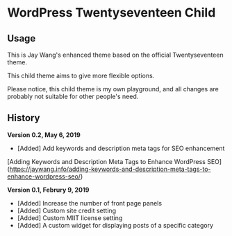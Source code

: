 WordPress Twentyseventeen Child
=======

## Usage

This is Jay Wang's enhanced theme based on the official Twentyseventeen theme.

This child theme aims to give more flexible options.

Please notice, this child theme is my own playground, and all changes are probably not suitable for other people's need.

## History

**Version 0.2, May 6, 2019**
* [Added] Add keywords and description meta tags for SEO enhancement

[Adding Keywords and Description Meta Tags to Enhance WordPress SEO] (https://jaywang.info/adding-keywords-and-description-meta-tags-to-enhance-wordpress-seo/)

**Version 0.1, Februry 9, 2019**

* [Added] Increase the number of front page panels
* [Added] Custom site credit setting
* [Added] Custom MIIT license setting
* [Added] A custom widget for displaying posts of a specific category
